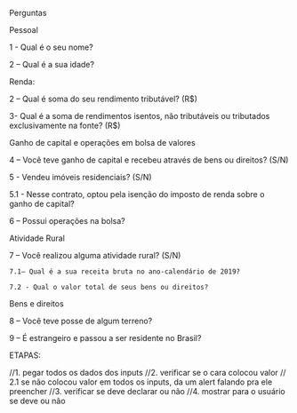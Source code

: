 Perguntas

Pessoal

1 - Qual é o seu nome?

2 – Qual é a sua idade?

Renda:

2 – Qual é soma do seu rendimento tributável? (R$)

3- Qual é a soma de rendimentos isentos, não tributáveis ou tributados exclusivamente na fonte? (R$)

Ganho de capital e operações em bolsa de valores

4 – Você teve ganho de capital e recebeu através de bens ou direitos? (S/N)

5 - Vendeu imóveis residenciais? (S/N)

5.1 - Nesse contrato, optou pela isenção do imposto de renda sobre o ganho de capital?

6 – Possui operações na bolsa?

Atividade Rural

7 – Você realizou alguma atividade rural? (S/N)

	7.1– Qual é a sua receita bruta no ano-calendário de 2019?
	
	7.2 - Qual o valor total de seus bens ou direitos?

Bens e direitos

8 – Você teve posse de algum terreno?

9 – É estrangeiro e passou a ser residente no Brasil?

ETAPAS:

//1. pegar todos os dados dos inputs
//2. verificar se o cara colocou valor
//    2.1 se não colocou valor em todos os inputs, da um alert falando pra ele preencher
//3. verificar se deve declarar ou não
//4. mostrar para o usuário se deve ou não